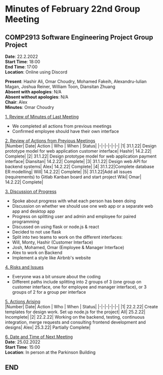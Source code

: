 
# Minutes of February 22nd Group Meeting
## COMP2913 Software Engineering Project Group Project
**Date**: 22.2.2022  
**Start Time**: 18:00  
**End Time**: 17:00  
**Location**: Online using Discord

**Present**: Hashir Ali, Omar Choudry, Mohamed Fakeih, Alexandru-Iulian Magan, Joshua Reiner, William Toon, Diansitan Zhuang  
**Absent with apologies**: N/A  
**Absent without apologies**: N/A  
**Chair**: Alex   
**Minutes**: Omar Choudry

<u>1. Review of Minutes of Last Meeting</u>
- We completed all actions from previous meetings
- Confirmed employee should have their own interface

<u>2. Review of Actions from Previous Meetings</u>  
|Number| Date| Action | Who | When | Status|
|-|-|-|-|-|-|
|1| 31.1.22| Design prototype model for web application customer interface| Hashir| 14.2.22| Complete|
|2| 31.1.22| Design prototype model for web application payment interface| Diansitan| 14.2.22| Complete|
|3| 31.1.22| Design web API for backend systems| Alex| 14.2.22| Complete|
|4| 31.1.22|Complete database ER modelling| Will| 14.2.22| Complete|
|5| 31.1.22|Add all issues (requirements) to Gitlab Kanban board and start project Wiki| Omar| 14.2.22| Complete|

<u>3. Discussion of Progress</u>
- Spoke about progress with what each person has been doing
- Discussion on whether we should use one web app or a separate web app and desktop app
- Progress on splitting user and admin and employee for paired programming
- Discussed on using flask or node.js & react
- Decided to not use flask
- Split into two teams to work on the different interfaces:
- Will, Monty, Hashir (Customer Interface)
- Josh, Mohamed, Omar (Employee & Manager Interface)
- Alex to work on Backend
- Implement a style like Airbnb's website

<u>4. Risks and Issues</u>
- Everyone was a bit unsure about the coding
- Different paths include splitting into 2 groups of 3 (one group on customer interface, one for employee and manager interface), or 3 groups of 2 for a group per interface


<u>5. Actions Arising</u>  
|Number| Date| Action | Who | When | Status|
|-|-|-|-|-|-|
|1| 22.2.22| Create templates for design work. Set up node.js for the project| All| 25.2.22| Incomplete|
|2| 22.2.22| Working on the backend, testing, continuous integration, merge requests and consulting frontend development and designs| Alex| 25.3.22| Partially Complete|

<u>6. Date and Time of Next Meeting</u>  
**Date**: 25.02.2022  
**Start Time**: 15:00  
**Location**: In person at the Parkinson Building

## END